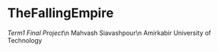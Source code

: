 # TheFallingEmpire
*Term1 Final Project*\n
Mahvash Siavashpour\n
Amirkabir University of Technology
